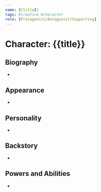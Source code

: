 ```yaml
---
name: {{title}}
tags: #creative #character
role: [Protagonist/Antagonist/Supporting]
---
```

# Character: {{title}}

## Biography
- 

## Appearance
- 

## Personality
- 

## Backstory
- 

## Powers and Abilities
-